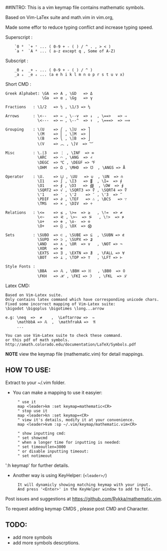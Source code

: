 ##INTRO:
This is a vim keymap file contains mathematic symbols.

Based on Vim-LaTex suite and math.vim in vim.org,

Made some effor to reduce typing conflict and increase typing speed.

Superscript :

        `0 ⁰  `+ ⁺ ... ( 0-9 + - ( ) / ^ . , > < )
        `a ᵃ  `A ᴬ ... ( a-z except q , Some of A-Z)

Subscript   :

        _0 ₀  _+ ₊ ... ( 0-9 + - ( ) / ^ )
        _a ₐ  _e ₑ ... (a e h i k l m n o p r s t u v x)


Short CMD  : 

    Greek Alphabet: \GA  => Α , \GD   => Δ
                    \Ga  => α , \Gg   => γ

    Fractions   : \1/2   => ½ , \1/3 => ⅓

    Arrows      : \<--   => ← , \--v  => ↓  , \==>   => ⇒
                  \<---  => ⟵ , \--^  => ↑  , \===>  => ⟹

    Grouping    : \(U    => ⎛ , \]U  => ⎤
                  \(M    => ⎜ , \]M  => ⎥
                  \(B    => ⎝ , \]B  => ⎦
                  \(V    => ︵ , \]V  => ︺

    Misc        : \.|3   => ⋮ , \INF  => ∞
                  \ARC   => ⌒ , \ANG  => ∠
                  \DEGC  => ℃ , \DEGF => ℉
                  \OHM   => Ω , \MHO  => ℧  , \ANGS => Å

    Operator    : \U.    => ⨃ , \UU   => ∪  , \UN  => ∩
                  \I1    => ∫ , \I3   => ∭  , \I=  => ⨎
                  \O1    => ∮ , \O3   => ∰  , \OW  => ∳
                  \SQRT2 => √ , \SQRT3 => ∛ , \SQRT4 => ∜
                  \'1    => ′ , \'2    => ″ , \'3  => ‴
                  \PDIF  => ∂ , \TEF   => ∴ , \BCS   => ∵
                  \TMS   => × , \DIV  => ÷

    Relations   : \<=    => ≤ , \>=  => ≥   , \!=  => ≠
                  \<~    => ⪝ , \>~  => ⪞   , \!>  => ≯
                  \o+    => ⊕ , \o-  => ⊖
                  \O+    => ⨀ , \OX  => ⨂

    Sets        : \SUBO  => ⊂ , \SUBE => ⊆  , \SUBN => ⊄
                  \SUPO  => ⊃ , \SUPX => ⊉
                  \AND   => ∧ , \OR  => ∨   , \NOT => ¬
                  \XOR   => ⊕
                  \EXTS  => ∃ , \EXTN => ∄  , \FALL => ∀
                  \BOT   => ⊥ , \TOP => ⊤   , \LFT => ⊢

    Style Fonts :
                  \BBA   => 𝔸 , \BBH => ℍ   , \BB0  => 𝟘
                  \FKH   => ℋ , \FKI => ℑ   , \FKL  => ℒ

Latex CMD:

    Based on Vim-Latex suite.
    Only contains latex command which have corresponding unicode chars.
    Fixed some incorrect mapping of Vim-Latex suite:
    \bigodot \bigoplus \bigotimes \long...arrow

    e.g: \neq  =>  ≠    ,  \Leftarrow =>  ⇐
         \mathbbA => 𝔸  ,  \mathfrakA =>  𝔄
         ...

    You can use Vim-Latex suite to check these command.
    or this pdf of math symbols.
    http://amath.colorado.edu/documentation/LaTeX/Symbols.pdf 

**NOTE** view the keymap file (mathematic.vim) for detail mappings.

## HOW TO USE:

Extract to your ~/.vim folder.

- You can make a mapping to use it easyier:
   
        " use it
        map <leader>km :set keymap=mathematic<CR>
        " stop use it
        map <leader>kn :set keymap=<CR>
        " view it's details, modify it at your convenience.
        map <leader>kvm :sp ~/.vim/keymap/mathematic.vim<CR>
    
        " show inputting cmd:
        " set showcmd
        " when a longer time for inputting is needed:
        " set timeoutlen=3000
        " or disable inputting timeout:
        " set notimeout

':h keymap' for further details.


- Another way is using KeyHelper: (`<leader>/`)

        It will dynamicly showing matching keymap with your input.
        And press '<Enter>' in the KeyHelper window to add to file.

Post issues and suggestions at https://github.com/Rykka/mathematic.vim.

To request adding keymap CMDS , please post CMD and Character.

## TODO:

- add more symbols
- add more symbols descrptions.
